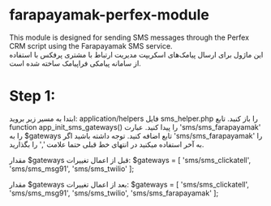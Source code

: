 # farapayamak-perfex-module
This module is designed for sending SMS messages through the Perfex CRM script using the Farapayamak SMS service.
<br>
این ماژول برای ارسال پیامک‌های اسکریپت مدیریت ارتباط با مشتری پرفکس با استفاده از سامانه پیامکی فراپیامک ساخته شده است.
# Step 1:
ابتدا به مسیر زیر بروید:
application/helpers
فایل sms_helper.php را باز کنید.
تابع function app_init_sms_gateways() را پیدا کنید.
عبارت 'sms/sms_farapayamak' را به $gateways تابع اضافه کنید.
توجه داشته باشید اگر 'sms/sms_farapayamak' را به آخر استفاده میکنید در انتهای خط قبلی حتما علامت ',' را بگذارید.

مقدار $gateways قبل از اعمال تغییرات:
    $gateways = [
        'sms/sms_clickatell',
        'sms/sms_msg91',
        'sms/sms_twilio'
    ];

مقدار $gateways بعد از اعمال تغییرات:
    $gateways = [
        'sms/sms_clickatell',
        'sms/sms_msg91',
        'sms/sms_twilio',
        'sms/sms_farapayamak'
    ];
